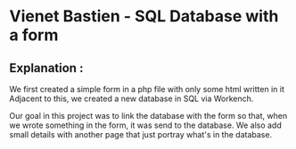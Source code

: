 # Vienet Bastien - SQL Database with a form

## Explanation :

We first created a simple form in a php file with only some html written in it
Adjacent to this, we created a new database in SQL via Workench.

Our goal in this project was to link the database with the form so that, when we wrote something in the form, it was send to the database.
We also add small details with another page that just portray what's in the database.